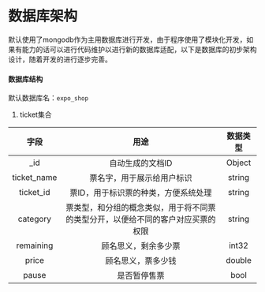 # 数据库架构
默认使用了mongodb作为主用数据库进行开发，由于程序使用了模块化开发，如果有能力的话可以进行代码维护以进行新的数据库适配，以下是数据库的初步架构设计，随着开发的进行逐步完善。

#### 数据库结构

默认数据库名：`expo_shop`

1. ticket集合

|    字段     |                             用途                             | 数据类型 |
| :---------: | :----------------------------------------------------------: | :------: |
|     _id     |                       自动生成的文档ID                       |  Object  |
| ticket_name |                  票名字，用于展示给用户标识                  |  string  |
|  ticket_id  |             票ID，用于标识票的种类，方便系统处理             |  string  |
|  category   | 票类型，和分组的概念类似，用于将不同票的类型分开，以便给不同的客户对应买票的权限 |  string  |
|  remaining  |                     顾名思义，剩余多少票                     |  int32   |
|    price    |                      顾名思义，票多少钱                      |  double  |
|    pause    |                         是否暂停售票                         |   bool   |

